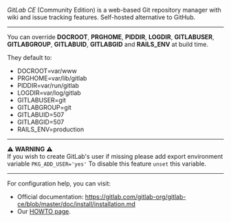 *GitLab CE* (Community Edition) is a web-based Git repository manager with wiki and issue tracking features. Self-hosted alternative to GitHub.

- - - -
You can override **DOCROOT**, **PRGHOME**, **PIDDIR**, **LOGDIR**,  **GITLABUSER**, **GITLABGROUP**, **GITLABUID**, **GITLABGID** and **RAILS_ENV** at build time.  

They default to:
* DOCROOT=var/www
* PRGHOME=var/lib/gitlab
* PIDDIR=var/run/gitlab
* LOGDIR=var/log/gitlab
* GITLABUSER=git
* GITLABGROUP=git
* GITLABUID=507
* GITLABGID=507
* RAILS_ENV=production

- - - -
:warning: **WARNING** :warning:  
If you wish to create GitLab's user if missing please add export environment variable `PKG_ADD_USER='yes'`
To disable this feature `unset` this variable.

- - - -
For configuration help, you can visit:  
* Official documentation: https://gitlab.com/gitlab-org/gitlab-ce/blob/master/doc/install/installation.md  
* Our [HOWTO page](https://code.nix.org.ua/Slackware/slackbuilds/wikis/gitlab-howto).

